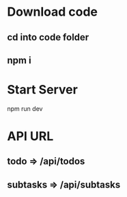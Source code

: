 # Download code
## cd into code folder
## npm i

# Start Server
npm run dev

# API URL

## todo     =>  /api/todos 
## subtasks =>  /api/subtasks